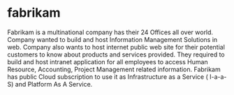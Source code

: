 # fabrikam
Fabrikam is a multinational company has their 24 Offices all over world. Company wanted to build and host Information Management Solutions in web. Company also wants to host internet public web site for their potential customers to know about products and services provided. They required to build and host intranet application for all employees to access Human Resource, Accounting, Project Management related information. Fabrikam has public Cloud subscription to use it as Infrastructure as a Service ( I-a-a-S) and Platform As A Service.

